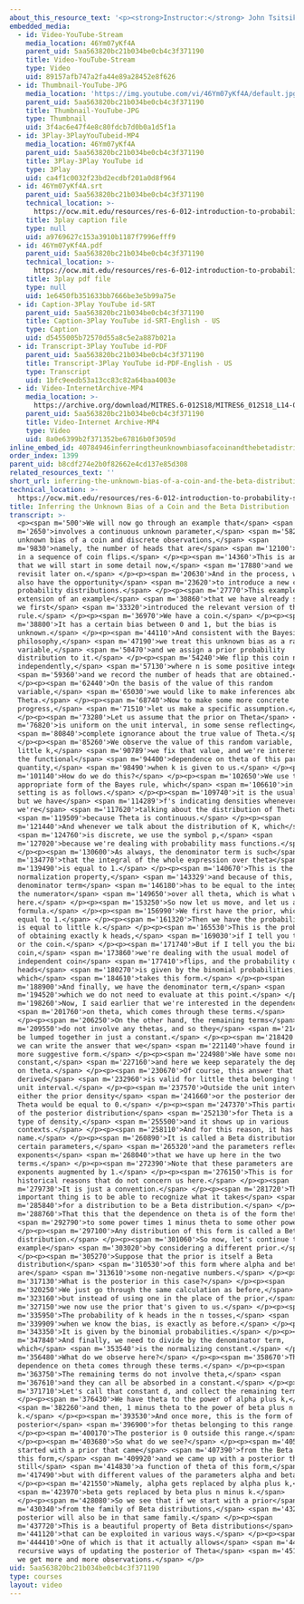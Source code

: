 ```yaml
---
about_this_resource_text: '<p><strong>Instructor:</strong> John Tsitsiklis</p>'
embedded_media:
  - id: Video-YouTube-Stream
    media_location: 46Ym07yKf4A
    parent_uid: 5aa563820bc21b034be0cb4c3f371190
    title: Video-YouTube-Stream
    type: Video
    uid: 89157afb747a2fa44e89a28452e8f626
  - id: Thumbnail-YouTube-JPG
    media_location: 'https://img.youtube.com/vi/46Ym07yKf4A/default.jpg'
    parent_uid: 5aa563820bc21b034be0cb4c3f371190
    title: Thumbnail-YouTube-JPG
    type: Thumbnail
    uid: 3f4ac6e47f4e8c80fdcb7d0b0a1d5f1a
  - id: 3Play-3PlayYouTubeid-MP4
    media_location: 46Ym07yKf4A
    parent_uid: 5aa563820bc21b034be0cb4c3f371190
    title: 3Play-3Play YouTube id
    type: 3Play
    uid: ca4f1c0032f23bd2ecdbf201a0d8f964
  - id: 46Ym07yKf4A.srt
    parent_uid: 5aa563820bc21b034be0cb4c3f371190
    technical_location: >-
      https://ocw.mit.edu/resources/res-6-012-introduction-to-probability-spring-2018/part-ii-inference-limit-theorems/inferring-the-unknown-bias-of-a-coin-and-the-beta-distribution/46Ym07yKf4A.srt
    title: 3play caption file
    type: null
    uid: a9769627c153a3910b1187f7996efff9
  - id: 46Ym07yKf4A.pdf
    parent_uid: 5aa563820bc21b034be0cb4c3f371190
    technical_location: >-
      https://ocw.mit.edu/resources/res-6-012-introduction-to-probability-spring-2018/part-ii-inference-limit-theorems/inferring-the-unknown-bias-of-a-coin-and-the-beta-distribution/46Ym07yKf4A.pdf
    title: 3play pdf file
    type: null
    uid: 1e6450fb351633bb7666be3e5b99a75e
  - id: Caption-3Play YouTube id-SRT
    parent_uid: 5aa563820bc21b034be0cb4c3f371190
    title: Caption-3Play YouTube id-SRT-English - US
    type: Caption
    uid: d5455005b72570d55a8c5e2a887b021a
  - id: Transcript-3Play YouTube id-PDF
    parent_uid: 5aa563820bc21b034be0cb4c3f371190
    title: Transcript-3Play YouTube id-PDF-English - US
    type: Transcript
    uid: 1bfc9eedb53a13cc83c82a64baa4003e
  - id: Video-InternetArchive-MP4
    media_location: >-
      https://archive.org/download/MITRES.6-012S18/MITRES6_012S18_L14-08_300k.mp4
    parent_uid: 5aa563820bc21b034be0cb4c3f371190
    title: Video-Internet Archive-MP4
    type: Video
    uid: 8a0e6399b2f371352be67816b0f3059d
inline_embed_id: 40784946inferringtheunknownbiasofacoinandthebetadistribution65652929
order_index: 1399
parent_uid: b8cdf274e2b0f82662e4cd137e85d308
related_resources_text: ''
short_url: inferring-the-unknown-bias-of-a-coin-and-the-beta-distribution
technical_location: >-
  https://ocw.mit.edu/resources/res-6-012-introduction-to-probability-spring-2018/part-ii-inference-limit-theorems/inferring-the-unknown-bias-of-a-coin-and-the-beta-distribution
title: Inferring the Unknown Bias of a Coin and the Beta Distribution
transcript: >-
  <p><span m='500'>We will now go through an example that</span> <span
  m='2650'>involves a continuous unknown parameter,</span> <span m='5820'>the
  unknown bias of a coin and discrete observations,</span> <span
  m='9830'>namely, the number of heads that are</span> <span m='12100'>observed
  in a sequence of coin flips.</span> </p><p><span m='14360'>This is an example
  that we will start in some detail now,</span> <span m='17880'>and we will also
  revisit later on.</span> </p><p><span m='20630'>And in the process, we will
  also have the opportunity</span> <span m='23620'>to introduce a new class of
  probability distributions.</span> </p><p><span m='27770'>This example is an
  extension of an example</span> <span m='30860'>that we have already seen, when
  we first</span> <span m='33320'>introduced the relevant version of the Bayes
  rule.</span> </p><p><span m='36970'>We have a coin.</span> </p><p><span
  m='38800'>It has a certain bias between 0 and 1, but the bias is
  unknown.</span> </p><p><span m='44110'>And consistent with the Bayesian
  philosophy,</span> <span m='47190'>we treat this unknown bias as a random
  variable,</span> <span m='50470'>and we assign a prior probability
  distribution to it.</span> </p><p><span m='54240'>We flip this coin n times
  independently,</span> <span m='57130'>where n is some positive integer,</span>
  <span m='59360'>and we record the number of heads that are obtained.</span>
  </p><p><span m='62440'>On the basis of the value of this random
  variable,</span> <span m='65030'>we would like to make inferences about
  Theta.</span> </p><p><span m='68740'>Now to make some more concrete
  progress,</span> <span m='71510'>let us make a specific assumption.</span>
  </p><p><span m='73280'>Let us assume that the prior on Theta</span> <span
  m='76820'>is uniform on the unit interval, in some sense reflecting</span>
  <span m='80840'>complete ignorance about the true value of Theta.</span>
  </p><p><span m='85260'>We observe the value of this random variable, some
  little k,</span> <span m='90789'>we fix that value, and we're interested in
  the functional</span> <span m='94400'>dependence on theta of this particular
  quantity,</span> <span m='98490'>when k is given to us.</span> </p><p><span
  m='101140'>How do we do this?</span> </p><p><span m='102650'>We use the
  appropriate form of the Bayes rule, which</span> <span m='106610'>in this
  setting is as follows.</span> </p><p><span m='109740'>it is the usual form,
  but we have</span> <span m='114289'>f's indicating densities whenever
  we're</span> <span m='117620'>talking about the distribution of Theta,</span>
  <span m='119509'>because Theta is continuous.</span> </p><p><span
  m='121440'>And whenever we talk about the distribution of K, which</span>
  <span m='124760'>is discrete, we use the symbol p,</span> <span
  m='127020'>because we're dealing with probability mass functions.</span>
  </p><p><span m='130600'>As always, the denominator term is such</span> <span
  m='134770'>that the integral of the whole expression over theta</span> <span
  m='139490'>is equal to 1.</span> </p><p><span m='140670'>This is the necessary
  normalization property,</span> <span m='143329'>and because of this, this
  denominator term</span> <span m='146180'>has to be equal to the integral of
  the numerator</span> <span m='149650'>over all theta, which is what we have
  here.</span> </p><p><span m='153250'>So now let us move, and let us apply this
  formula.</span> </p><p><span m='156990'>We first have the prior, which is
  equal to 1.</span> </p><p><span m='161320'>Then we have the probability that K
  is equal to little k.</span> </p><p><span m='165530'>This is the probability
  of obtaining exactly k heads,</span> <span m='169030'>if I tell you the bias
  or the coin.</span> </p><p><span m='171740'>But if I tell you the bias of the
  coin,</span> <span m='173860'>we're dealing with the usual model of
  independent coin</span> <span m='177410'>flips, and the probability of k
  heads</span> <span m='180270'>is given by the binomial probabilities,
  which</span> <span m='184610'>takes this form.</span> </p><p><span
  m='188900'>And finally, we have the denominator term,</span> <span
  m='194520'>which we do not need to evaluate at this point.</span> </p><p><span
  m='198260'>Now, I said earlier that we're interested in the dependence</span>
  <span m='201760'>on theta, which comes through these terms.</span>
  </p><p><span m='206250'>On the other hand, the remaining terms</span> <span
  m='209550'>do not involve any thetas, and so they</span> <span m='214090'>can
  be lumped together in just a constant.</span> </p><p><span m='218420'>And so
  we can write the answer that we</span> <span m='221140'>have found in this
  more suggestive form.</span> </p><p><span m='224980'>We have some normalizing
  constant,</span> <span m='227160'>and here we keep separately the dependence
  on theta.</span> </p><p><span m='230670'>Of course, this answer that we
  derived</span> <span m='232960'>is valid for little theta belonging to the
  unit interval.</span> </p><p><span m='237570'>Outside the unit interval,
  either the prior density</span> <span m='241660'>or the posterior density of
  Theta would be equal to 0.</span> </p><p><span m='247370'>This particular form
  of the posterior distribution</span> <span m='252130'>for Theta is a certain
  type of density,</span> <span m='255500'>and it shows up in various
  contexts.</span> </p><p><span m='258110'>And for this reason, it has a
  name.</span> </p><p><span m='260890'>It is called a Beta distribution with
  certain parameters,</span> <span m='265320'>and the parameters reflect the
  exponents</span> <span m='268040'>that we have up here in the two
  terms.</span> </p><p><span m='272390'>Note that these parameters are the
  exponents augmented by 1.</span> </p><p><span m='276150'>This is for
  historical reasons that do not concern us here.</span> </p><p><span
  m='279730'>It is just a convention.</span> </p><p><span m='281720'>The
  important thing is to be able to recognize what it takes</span> <span
  m='285840'>for a distribution to be a Beta distribution.</span> </p><p><span
  m='288760'>That this that the dependence on theta is of the form theta</span>
  <span m='292790'>to some power times 1 minus theta to some other power.</span>
  </p><p><span m='297100'>Any distribution of this form is called a Beta
  distribution.</span> </p><p><span m='301060'>So now, let's continue this
  example</span> <span m='303020'>by considering a different prior.</span>
  </p><p><span m='305270'>Suppose that the prior is itself a Beta
  distribution</span> <span m='310530'>of this form where alpha and beta
  are</span> <span m='313610'>some non-negative numbers.</span> </p><p><span
  m='317130'>What is the posterior in this case?</span> </p><p><span
  m='320250'>We just go through the same calculation as before,</span> <span
  m='323160'>but instead of using one in the place of the prior,</span> <span
  m='327150'>we now use the prior that's given to us.</span> </p><p><span
  m='335950'>The probability of k heads in the n tosses,</span> <span
  m='339909'>when we know the bias, is exactly as before.</span> </p><p><span
  m='343350'>It is given by the binomial probabilities.</span> </p><p><span
  m='347840'>And finally, we need to divide by the denominator term,
  which</span> <span m='353540'>is the normalizing constant.</span> </p><p><span
  m='356480'>What do we observe here?</span> </p><p><span m='358670'>The
  dependence on theta comes through these terms.</span> </p><p><span
  m='363750'>The remaining terms do not involve theta,</span> <span
  m='367610'>and they can all be absorbed in a constant.</span> </p><p><span
  m='371710'>Let's call that constant d, and collect the remaining terms.</span>
  </p><p><span m='376430'>We have theta to the power of alpha plus k,</span>
  <span m='382260'>and then, 1 minus theta to the power of beta plus n minus
  k.</span> </p><p><span m='393530'>And once more, this is the form of the
  posterior</span> <span m='396900'>for thetas belonging to this range.</span>
  </p><p><span m='400170'>The posterior is 0 outside this range.</span>
  </p><p><span m='403680'>So what do we see?</span> </p><p><span m='405180'>We
  started with a prior that came</span> <span m='407390'>from the Beta family of
  this form,</span> <span m='409920'>and we came up with a posterior that is
  still</span> <span m='414830'>a function of theta of this form,</span> <span
  m='417490'>but with different values of the parameters alpha and beta.</span>
  </p><p><span m='421550'>Namely, alpha gets replaced by alpha plus k,</span>
  <span m='423970'>beta gets replaced by beta plus n minus k.</span>
  </p><p><span m='428080'>So we see that if we start with a prior</span> <span
  m='430340'>from the family of Beta distributions,</span> <span m='432890'>the
  posterior will also be in that same family.</span> </p><p><span
  m='437720'>This is a beautiful property of Beta distributions</span> <span
  m='441120'>that can be exploited in various ways.</span> </p><p><span
  m='444410'>One of which is that it actually allows</span> <span m='446890'>for
  recursive ways of updating the posterior of Theta</span> <span m='451170'>as
  we get more and more observations.</span> </p>
uid: 5aa563820bc21b034be0cb4c3f371190
type: courses
layout: video
---
```

